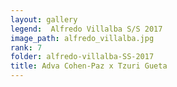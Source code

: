 ```yaml
---
layout: gallery
legend:  Alfredo Villalba S/S 2017
image_path: alfredo_villalba.jpg
rank: 7
folder: alfredo-villalba-SS-2017
title: Adva Cohen-Paz x Tzuri Gueta
---
```

